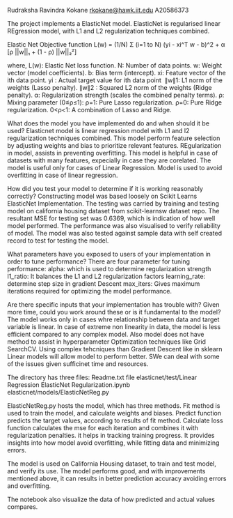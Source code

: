 Rudraksha Ravindra Kokane 
rkokane@hawk.iit.edu
A20586373  

The project implements a ElasticNet model. ElasticNet is regularised linear REgression model, with L1 and L2 regularization techniques combined. 

Elastic Net Objective function L(w) = (1/N) Σ (i=1 to N) (yi - xi^T w - b)^2 + α [ρ ||w||₁ + (1 - ρ) ||w||₂²]

where, L(w): Elastic Net loss function.
N: Number of data points.
w: Weight vector (model coefficients).
b: Bias term (intercept).
xi: Feature vector of the ith data point.
yi : Actual target value for ith data point
​
∥w∥1: L1 norm of the weights (Lasso penalty).
∥w∥2 : Squared L2 norm of the weights (Ridge penalty).
α: Regularization strength (scales the combined penalty terms).
ρ: Mixing parameter (0≤ρ≤1):
ρ=1: Pure Lasso regularization.
ρ=0: Pure Ridge regularization.
0<ρ<1: A combination of Lasso and Ridge.


What does the model you have implemented do and when should it be used?
Elasticnet model is linear regression model with L1 and l2 regularization techniques combined. This model perform feature selection by adjusting weights and bias to prioritize relevant features. REgularization in model, assists in preventing overfitting.
This model is helpful in case of datasets with many features, expecially in case they are corelated. The model is useful only for cases of Linear Regression. Model is used to avoid overfitting in case of linear regression. 

How did you test your model to determine if it is working reasonably correctly?
Constructing model was based loosely on Scikit Learns ElasticNet Implementation. The testing was carried by training and testing model on california housing dataset from scikit-learnsw dataset repo. The resultant MSE for testing set was 0.6369, which is indication of how well model performed. The performance was also visualised to verify reliability of model. The model was also tested against sample data with self created record to test for testing the model.

What parameters have you exposed to users of your implementation in order to tune performance?
There are four parameter for tuning performance:
alpha: which is used to determine regularization strength
l1_ratio: It balances the L1 and L2 regularization factors
learning_rate: determine step size in gradient Descent
max_iters: Gives maximum iterations required for optimizing the model performance.

Are there specific inputs that your implementation has trouble with? Given more time, could you work around these or is it fundamental to the model?
The model works only in cases whre relationship between data and target variable is linear. In case of extreme non linearity in data, the model is less efficient compared to any complex model. Also model does not have method to assist in hyperparameter Optimization techniques like Grid SearchCV. Using complex tehcniques than Gradient Descent like in sklearn Linear models will allow model to perform better.
SWe can deal with some of the issues given sufficinet time and resources.

The directory has three files:
Readme.txt file 
elasticnet/test/Linear Regression ElasticNet Regularization.ipynb
elasticnet/models/ElasticNetReg.py

ElasticNetReg.py hosts the model, which has three methods.
    Fit method is used to train the model, and calculate weights and biases.
    Predict function predicts the target values, according to results of fit method.
    Calculate loss function calculates the mse for each iteration and combines it with regularization penalties. it helps in tracking training progress. It provides insights into how model avoid overfitting, while fitting data and minimizing errors.

The model is used on California Housing dataset, to train and test model, and verify its use. The model performs good, and with improvements mentioned above, it can results in better prediction accuracy avoiding errors and overfitting.

The notebook also visualize the data of how predicted and actual values compares.
